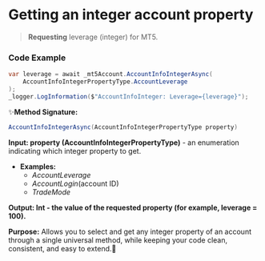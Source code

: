 # Getting an integer account property

> **Requesting** leverage (integer) for MT5.

### Code Example

```csharp
var leverage = await _mt5Account.AccountInfoIntegerAsync(
    AccountInfoIntegerPropertyType.AccountLeverage
);
_logger.LogInformation($"AccountInfoInteger: Leverage={leverage}");
```

✨**Method Signature:** 
```csharp
AccountInfoIntegerAsync(AccountInfoIntegerPropertyType property)
```

 **Input: property (AccountInfoIntegerPropertyType)** - an enumeration indicating which integer property to get.

* **Examples:** 
   * _AccountLeverage_
   * _AccountLogin_(account ID)
   * _TradeMode_

 **Output: Int - the value of the requested property (for example, leverage = 100).**

**Purpose:** Allows you to select and get any integer property of an account through a single universal method, while keeping your code clean, consistent, and easy to extend.🚀

